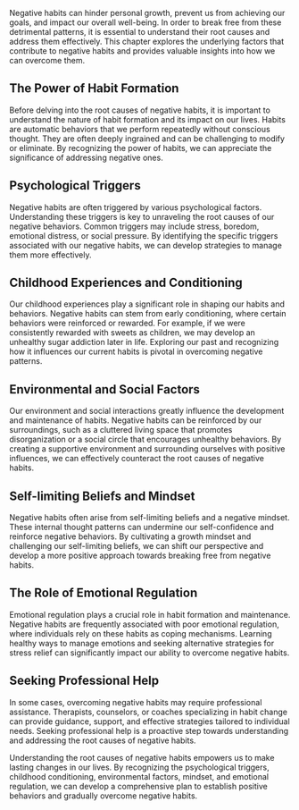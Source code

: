 
Negative habits can hinder personal growth, prevent us from achieving our goals, and impact our overall well-being. In order to break free from these detrimental patterns, it is essential to understand their root causes and address them effectively. This chapter explores the underlying factors that contribute to negative habits and provides valuable insights into how we can overcome them.

## The Power of Habit Formation

Before delving into the root causes of negative habits, it is important to understand the nature of habit formation and its impact on our lives. Habits are automatic behaviors that we perform repeatedly without conscious thought. They are often deeply ingrained and can be challenging to modify or eliminate. By recognizing the power of habits, we can appreciate the significance of addressing negative ones.

## Psychological Triggers

Negative habits are often triggered by various psychological factors. Understanding these triggers is key to unraveling the root causes of our negative behaviors. Common triggers may include stress, boredom, emotional distress, or social pressure. By identifying the specific triggers associated with our negative habits, we can develop strategies to manage them more effectively.

## Childhood Experiences and Conditioning

Our childhood experiences play a significant role in shaping our habits and behaviors. Negative habits can stem from early conditioning, where certain behaviors were reinforced or rewarded. For example, if we were consistently rewarded with sweets as children, we may develop an unhealthy sugar addiction later in life. Exploring our past and recognizing how it influences our current habits is pivotal in overcoming negative patterns.

## Environmental and Social Factors

Our environment and social interactions greatly influence the development and maintenance of habits. Negative habits can be reinforced by our surroundings, such as a cluttered living space that promotes disorganization or a social circle that encourages unhealthy behaviors. By creating a supportive environment and surrounding ourselves with positive influences, we can effectively counteract the root causes of negative habits.

## Self-limiting Beliefs and Mindset

Negative habits often arise from self-limiting beliefs and a negative mindset. These internal thought patterns can undermine our self-confidence and reinforce negative behaviors. By cultivating a growth mindset and challenging our self-limiting beliefs, we can shift our perspective and develop a more positive approach towards breaking free from negative habits.

## The Role of Emotional Regulation

Emotional regulation plays a crucial role in habit formation and maintenance. Negative habits are frequently associated with poor emotional regulation, where individuals rely on these habits as coping mechanisms. Learning healthy ways to manage emotions and seeking alternative strategies for stress relief can significantly impact our ability to overcome negative habits.

## Seeking Professional Help

In some cases, overcoming negative habits may require professional assistance. Therapists, counselors, or coaches specializing in habit change can provide guidance, support, and effective strategies tailored to individual needs. Seeking professional help is a proactive step towards understanding and addressing the root causes of negative habits.

Understanding the root causes of negative habits empowers us to make lasting changes in our lives. By recognizing the psychological triggers, childhood conditioning, environmental factors, mindset, and emotional regulation, we can develop a comprehensive plan to establish positive behaviors and gradually overcome negative habits.
